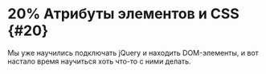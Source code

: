 # 20% Атрибуты элементов и CSS {#20}

Мы уже научились подключать jQuery и находить DOM-элементы, и вот настало время научиться хоть что-то с ними делать.
